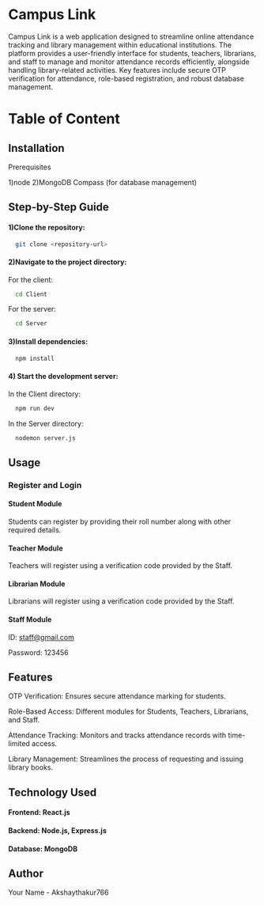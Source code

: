 
# Campus Link

Campus Link is a web application designed to streamline online attendance tracking and library management within educational institutions. The platform provides a user-friendly interface for students, teachers, librarians, and staff to manage and monitor attendance records efficiently, alongside handling library-related activities. Key features include secure OTP verification for attendance, role-based registration, and robust database management.

# Table of Content


## Installation

Prerequisites

1)node
2)MongoDB Compass (for database management)

## Step-by-Step Guide

#### 1)Clone the repository:

```bash
  git clone <repository-url>

```
#### 2)Navigate to the project directory:

For the client:
```bash
  cd Client
```
For the server:

```bash
  cd Server
```
#### 3)Install dependencies:

```bash
  npm install

```
#### 4) Start the development server:

In the Client directory:
```bash
  npm run dev

```
In the Server directory:
```bash
  nodemon server.js

```

## Usage

### Register and Login

#### Student Module
Students can register by providing their roll number along with other required details.

#### Teacher Module
Teachers will register using a verification code provided by the Staff.

#### Librarian Module
Librarians will register using a verification code provided by the Staff.

#### Staff Module
ID: staff@gmail.com

Password: 123456




## Features

OTP Verification: Ensures secure attendance marking for students.

Role-Based Access: Different modules for Students, Teachers, Librarians, and Staff.

Attendance Tracking: Monitors and tracks attendance records with time-limited access.

Library Management: Streamlines the process of requesting and issuing library books.




## Technology Used

#### Frontend: React.js

#### Backend: Node.js, Express.js
#### Database: MongoDB

## Author

Your Name - Akshaythakur766

